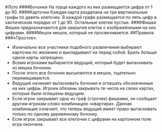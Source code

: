 #Лото
####Бочонки 
На торце каждого из них размещается цифра от 1 до 90.
####Карточки
Каждая карта разделана на три вертикальные графы по девять клеточек. В каждой графе размещается по пять цифр в хаотическом порядке от 1 до 90. Остальные клетки пустые.
####Фишки
Фишки предназначаются для закрытия клеток с изображёнными на них цифрами.
####Мешок
мешок, который не просвечивается.
##Правила
###«Простое». 
 
 * Изначально все участники подобного развлечения выбирают карточки по желанию и выкладывают их перед собой. Брать больше одной карты запрещено. 
 * Всеми игроками выбирается ведущий, который будет вытаскивать из мешка бочонки. 
 * После этого все бочонки высыпаются в мешок, тщательно перемешиваются.
 * Ведущий начинает вытаскивать бочонки и оглашать обозначенные на них цифры. Игроки обязаны закрывать те числа на своих картах, которые были оглашены ведущим.
 * Если игрок закрывает одну из граф (строчек) фишками, он сообщает другим игрокам слово-комбинацию «квартира». Данная комбинация означает, что теперь ведущий имеет право вытаскивать только по одному деревянному бочонку. 
 * Если игрок закрывает все клеточки с цифрами на картонном поле игра окончена.

 